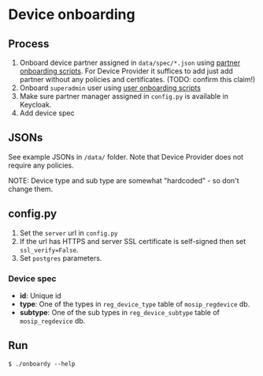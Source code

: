 # Device onboarding

## Process
1. Onboard device partner assigned in `data/spec/*.json` using [partner onboarding scripts](../partner/). For Device Provider it suffices to add just add partner without any policies and certificates. (TODO: confirm this claim!)
1. Onboard `superadmin` user using [user onboarding scripts](../user/)
1. Make sure partner manager assigned in `config.py` is available in Keycloak.
1. Add device spec

## JSONs
See example JSONs in `/data/` folder.  Note that Device Provider does not require any policies.  

NOTE: Device type and sub type are  somewhat "hardcoded" - so don't change them.  

## config.py
1. Set the `server` url in `config.py`
1. If the url has HTTPS and server SSL certificate is self-signed then set `ssl_verify=False`.
1. Set `postgres` parameters.

### Device spec
* **id**: Unique id
* **type**: One of the types in `reg_device_type` table of `mosip_regdevice` db.
* **subtype**: One of the sub types in `reg_device_subtype` table of `mosip_regdevice` db.

## Run
```
$ ./onboardy --help
```
